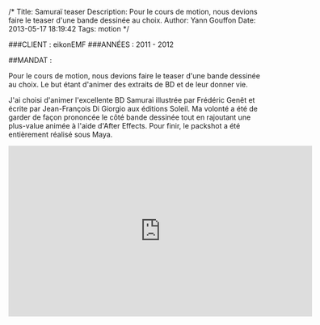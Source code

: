/*
Title: Samuraï teaser
Description: Pour le cours de motion, nous devions faire le teaser d'une bande dessinée au choix.
Author: Yann Gouffon
Date: 2013-05-17 18:19:42
Tags: motion
*/

###CLIENT : eikonEMF
###ANNÉES : 2011 - 2012

##MANDAT :

Pour le cours de motion, nous devions faire le teaser d'une bande dessinée au choix. Le but étant d'animer des extraits de BD et de leur donner vie.

J'ai choisi d'animer l'excellente BD Samurai illustrée par Frédéric Genêt et écrite par Jean-François Di Giorgio aux éditions Soleil. Ma volonté a été de garder de façon prononcée le côté bande dessinée tout en rajoutant une plus-value animée à l'aide d'After Effects. Pour finir, le packshot a été entièrement réalisé sous Maya. 

<iframe width="601" height="338" frameborder="0" allowfullscreen="" mozallowfullscreen="" webkitallowfullscreen="" src="http://player.vimeo.com/video/37651949?title=0&amp;byline=0&amp;portrait=0&amp;color=2d95e3"></iframe>